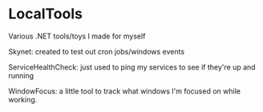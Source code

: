 # LocalTools
Various .NET tools/toys I made for myself

Skynet: created to test out cron jobs/windows events

ServiceHealthCheck: just used to ping my services to see if they're up and running

WindowFocus: a little tool to track what windows I'm focused on while working.
